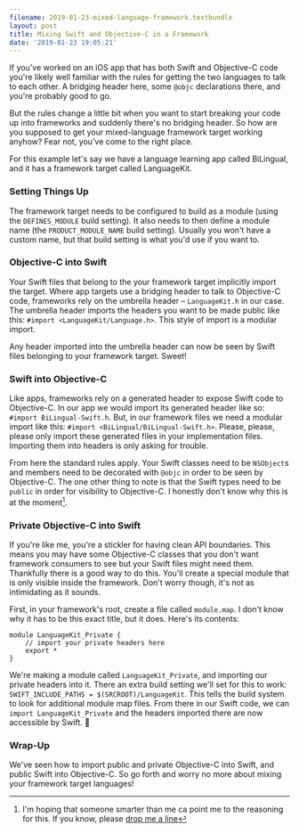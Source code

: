 ```yaml
---
filename: 2019-01-23-mixed-language-framework.textbundle
layout: post
title: Mixing Swift and Objective-C in a Framework
date: '2019-01-23 19:05:21'
---
```

If you've worked on an iOS app that has both Swift and Objective-C code you're likely well familiar with the rules for getting the two languages to talk to each other. A bridging header here, some `@objc` declarations there, and you're probably good to go.

But the rules change a little bit when you want to start breaking your code up into frameworks and suddenly there's no bridging header. So how are you supposed to get your mixed-language framework target working anyhow? Fear not, you've come to the right place.

For this example let's say we have a language learning app called BiLingual, and it has a framework target called LanguageKit.

### Setting Things Up
The framework target needs to be configured to build as a module (using the `DEFINES_MODULE` build setting). It also needs to then define a module name (the `PRODUCT_MODULE_NAME` build setting). Usually you won't have a custom name, but that build setting is what you'd use if you want to.

### Objective-C into Swift
Your Swift files that belong to the your framework target implicitly import the target. Where app targets use a bridging header to talk to Objective-C code, frameworks rely on the umbrella header – `LanguageKit.h` in our case. The umbrella header imports the headers you want to be made public like this: `#import <LanguageKit/Language.h>`. This style of import is a modular import.

Any header imported into the umbrella header can now be seen by Swift files belonging to your framework target. Sweet!

### Swift into Objective-C
Like apps, frameworks rely on a generated header to expose Swift code to Objective-C. In our app we would import its generated header like so: `#import BiLingual-Swift.h`. But, in our framework files we need a modular import like this: `#import <BiLingual/BiLingual-Swift.h>`. Please, please, please only import these generated files in your implementation files. Importing them into headers is only asking for trouble.

From here the standard rules apply. Your Swift classes need to be `NSObject`s and members need to be decorated with `@objc` in order to be seen by Objective-C. The one other thing to note is that the Swift types need to be `public` in order for visibility to Objective-C. I honestly don't know why this is at the moment[^1].

### Private Objective-C into Swift
If you're like me, you're a stickler for having clean API boundaries. This means you may have some Objective-C classes that you don't want framework consumers to see but your Swift files might need them. Thankfully there is a good way to do this. You'll create a special module that is only visible inside the framework. Don't worry though, it's not as intimidating as it sounds.

First, in your framework's root, create a file called `module.map`. I don't know why it has to be this exact title, but it does. Here's its contents:

```
module LanguageKit_Private {
    // import your private headers here
    export *
}
```

We're making a module called `LanguageKit_Private`, and importing our private headers into it. There an extra build setting we'll set for this to work: `SWIFT_INCLUDE_PATHS = $(SRCROOT)/LanguageKit`. This tells the build system to look for additional module map files. From there in our Swift code, we can `import LanguageKit_Private` and the headers imported there are now accessible by Swift. 🎉

### Wrap-Up
We've seen how to import public and private Objective-C into Swift, and public Swift into Objective-C. So go forth and worry no more about mixing your framework target languages!

[^1]: I'm hoping that someone smarter than me ca point me to the reasoning for this. If you know, please [drop me a line](https://jsorge.net/about)
